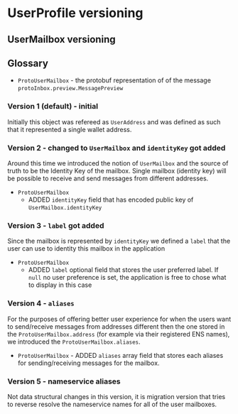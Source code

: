 # UserProfile versioning

## UserMailbox versioning

## Glossary

-   `ProtoUserMailbox` - the protobuf representation of of the message `protoInbox.preview.MessagePreview`

### Version 1 (default) - initial

Initially this object was refereed as `UserAddress` and was defined as such that it represented a single wallet address.

### Version 2 - changed to `UserMailbox` and `identityKey` got added

Around this time we introduced the notion of `UserMailbox` and the source of truth to be the Identity Key of the mailbox. Single mailbox (identity key) will be possible to receive and send messages from different addresses.

-   `ProtoUserMailbox`
    -   ADDED `identityKey` field that has encoded public key of `UserMailbox.identityKey`

### Version 3 - `label` got added

Since the mailbox is represented by `identityKey` we defined a `label` that the user can use to identity this mailbox in the application

-   `ProtoUserMailbox`
    -   ADDED `label` optional field that stores the user preferred label. If `null` no user preference is set, the application is free to chose what to display in this case

### Version 4 - `aliases`

For the purposes of offering better user experience for when the users want to send/receive messages from addresses different then the one stored in the `ProtoUserMailbox.address` (for example via their registered ENS names), we introduced the `ProtoUserMailbox.aliases`.

-   `ProtoUserMailbox` - ADDED `aliases` array field that stores each aliases for sending/receiving messages for the mailbox.

### Version 5 - nameservice aliases

Not data structural changes in this version, it is migration version that tries to reverse resolve the nameservice names for all of the user mailboxes.
